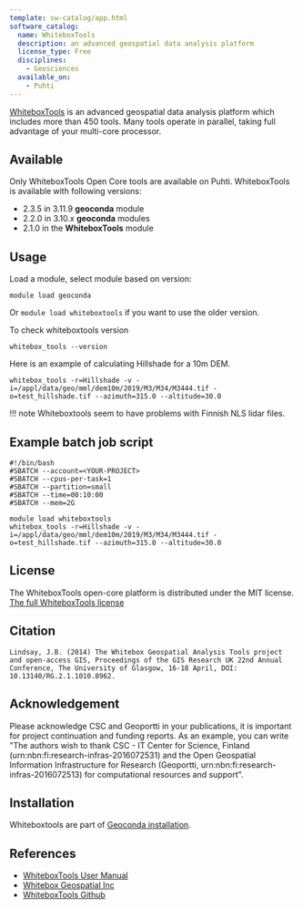 ```yaml
---
template: sw-catalog/app.html
software_catalog:
  name: WhiteboxTools
  description: an advanced geospatial data analysis platform
  license_type: Free
  disciplines:
    - Geosciences
  available_on:
    - Puhti
---
```


[WhiteboxTools](https://www.whiteboxgeo.com/manual/wbt_book/intro.html) is an advanced geospatial data analysis platform which includes more than 450 tools. Many tools operate in parallel, taking full advantage of your multi-core processor.

## Available

Only WhiteboxTools Open Core tools are available on Puhti. WhiteboxTools is available with following versions:

* 2.3.5 in 3.11.9 **geoconda** module
* 2.2.0 in 3.10.x **geoconda** modules
* 2.1.0 in the **WhiteboxTools** module 

## Usage

Load a module, select module based on version:

```
module load geoconda
```

Or `module load whiteboxtools` if you want to use the older version.

To check whiteboxtools version
```
whitebox_tools --version
```

Here is an example of calculating Hillshade for a 10m DEM. 

```
whitebox_tools -r=Hillshade -v -i=/appl/data/geo/mml/dem10m/2019/M3/M34/M3444.tif -o=test_hillshade.tif --azimuth=315.0 --altitude=30.0
```

!!! note
    Whiteboxtools seem to have problems with Finnish NLS lidar files.

## Example batch job script

```
#!/bin/bash
#SBATCH --account=<YOUR-PROJECT>
#SBATCH --cpus-per-task=1
#SBATCH --partition=small
#SBATCH --time=00:10:00
#SBATCH --mem=2G

module load whiteboxtools
whitebox_tools -r=Hillshade -v -i=/appl/data/geo/mml/dem10m/2019/M3/M34/M3444.tif -o=test_hillshade.tif --azimuth=315.0 --altitude=30.0
```

## License 

The WhiteboxTools open-core platform is distributed under the MIT license. [The full WhiteboxTools license](https://www.whiteboxgeo.com/manual/wbt_book/license.html)

## Citation

`Lindsay, J.B. (2014) The Whitebox Geospatial Analysis Tools project and open-access GIS, Proceedings of the GIS Research UK 22nd Annual Conference, The University of Glasgow, 16-18 April, DOI: 10.13140/RG.2.1.1010.8962.`



## Acknowledgement

Please acknowledge CSC and Geoportti in your publications, it is important for project continuation and funding reports.
As an example, you can write "The authors wish to thank CSC - IT Center for Science, Finland (urn:nbn:fi:research-infras-2016072531) and the Open Geospatial Information Infrastructure for Research (Geoportti, urn:nbn:fi:research-infras-2016072513) for computational resources and support".


## Installation

Whiteboxtools are part of [Geoconda installation](./geoconda.md#installation).


## References

* [WhiteboxTools User Manual](https://www.whiteboxgeo.com/manual/wbt_book/intro.html)
* [Whitebox Geospatial Inc](https://www.whiteboxgeo.com/)
* [WhiteboxTools Github](https://github.com/jblindsay/whitebox-tools)




